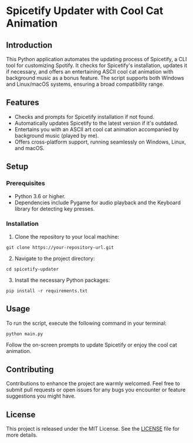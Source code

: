 # Spicetify Updater with Cool Cat Animation

## Introduction
This Python application automates the updating process of Spicetify, a CLI tool for customizing Spotify. It checks for Spicetify's installation, updates it if necessary, and offers an entertaining ASCII cool cat animation with background music as a bonus feature. The script supports both Windows and Linux/macOS systems, ensuring a broad compatibility range.

## Features
- Checks and prompts for Spicetify installation if not found.
- Automatically updates Spicetify to the latest version if it's outdated.
- Entertains you with an ASCII art cool cat animation accompanied by background music (played by me).
- Offers cross-platform support, running seamlessly on Windows, Linux, and macOS.

## Setup

### Prerequisites
- Python 3.6 or higher.
- Dependencies include Pygame for audio playback and the Keyboard library for detecting key presses.

### Installation
1. Clone the repository to your local machine:
```
git clone https://your-repository-url.git
```
2. Navigate to the project directory:
```
cd spicetify-updater
```
3. Install the necessary Python packages:
```
pip install -r requirements.txt
```

## Usage
To run the script, execute the following command in your terminal:
```
python main.py
```

Follow the on-screen prompts to update Spicetify or enjoy the cool cat animation.

## Contributing
Contributions to enhance the project are warmly welcomed. Feel free to submit pull requests or open issues for any bugs you encounter or feature suggestions you might have.

## License
This project is released under the MIT License. See the [LICENSE](LICENSE.md) file for more details.
